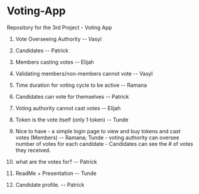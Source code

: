 # Voting-App
Repository for the 3rd Project - Voting App


1. Vote Overseeing Authority  -- Vasyl

2. Candidates  -- Patrick

3. Members casting votes  -- Elijah

4. Validating members/non-members cannot vote  -- Vasyl

5. Time duration for voting cycle to be active -- Ramana

6. Candidates can vote for themselves -- Patrick

7. Voting authority cannot cast votes -- Elijah

8. Token is the vote itself (only 1 token) -- Tunde

9. Nice to have - a simple login page to view and buy tokens and cast votes (Members)  -- Ramana; Tunde
		- voting authority can oversee number of votes for each candidate
		- Candidates can see the # of votes they received.

10. what are the votes for? -- Patrick



11. ReadMe + Presentation -- Tunde


12. Candidate profile.  -- Patrick
